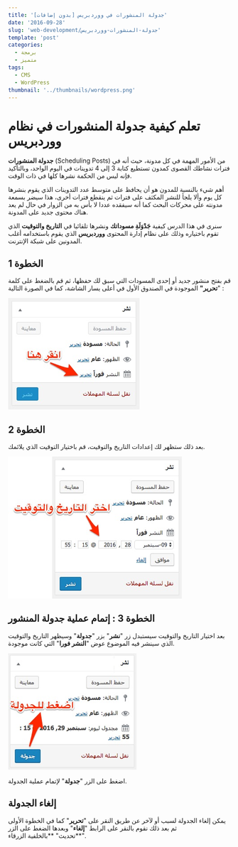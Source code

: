 ```yaml
---
title: 'جدولة المنشورات في ووردبريس [بدون إضافات]'
date: '2016-09-28'
slug: 'web-development/جدولة-المنشورات-ووردبريس'
template: 'post'
categories:
  - برمجة
  - متميز
tags:
  - CMS
  - WordPress
thumbnail: '../thumbnails/wordpress.png'
---
```


# تعلم كيفية جدولة المنشورات في نظام ووردبريس

**جدولة المنشورات** (Scheduling Posts) من الأمور المهمة في كل مدونة، حيث أنه في فترات نشاطك القصوى كمدون تستطيع كتابة 3 إلى 4 تدوينات في اليوم الواحد، وبالتأكيد فإنه ليس من الحكمة نشرها كلها في ذات الوقت.

أهم شيء بالنسبة للمدون هو أن يحافظ على متوسط عدد التدوينات الذي يقوم بنشرها كل يوم وألا يلجأ للنشر المكثف على فترات ثم ينقطع فترات أخرى، هذا سيضر بسمعة مدونته على محركات البحث كما أنه سيفقده عددا لا بأس به من الزوار في حال لم يعد هناك محتوى جديد على المدونة.

سنرى في هذا الدرس كيفية **جَدْوَلَةِ مسوداتك** ونشرها تلقائيا في **التاريخ والتوقيت** الذي تقوم باختياره وذلك على نظام إدارة المحتوى **ووردبريس** الذي يقوم باستخدامه أغلب المدونين على شبكة الإنترنت.

## الخطوة 1

قم بفتح منشور جديد أو إحدى المسودات التي سبق لك حفظها، ثم قم بالضغط على كلمة "**تحرير"** الموجودة في الصندوق الأول في أعلى يسار الشاشة، كما في الصورة التالية :

[![جدولة المنشورات في ووردبريس](../images/schedule-post-wordpress-1.jpg)](../images/schedule-post-wordpress-1.jpg)

## الخطوة 2

بعد ذلك ستظهر لك إعدادات التاريخ والتوقيت، قم باختيار التوقيت الذي يلائمك.

[![جدولة المنشورات في ووردبريس](../images/schedule-post-wordpress-2.jpg)](../images/schedule-post-wordpress-2.jpg)

## الخطوة 3 : إتمام عملية جدولة المنشور

بعد اختيار التاريخ والتوقيت سيستبدل زر "**نشر**" بزر "**جدولة**" وسيظهر التاريخ والتوقيت الذي سينشر فيه الموضوع عوض "**النشر فورا**" التي كانت موجودة.

[![جدولة المنشورات في ووردبريس](../images/schedule-post-wordpress-3-1.jpg)](../images/schedule-post-wordpress-3-1.jpg)

اضغط على الزر "**جدولة**" لإتمام عملية الجدولة.

## إلغاء الجدولة

يمكن إلغاء الجدولة لسبب أو لآخر عن طريق النقر على "**تحرير**" كما في الخطوة الأولى ثم بعد ذلك نقوم بالنقر على الرابط "**إلغاء**" وبعدها الضغط على الزر "**تحديث" **بالخلفية الزرقاء.
